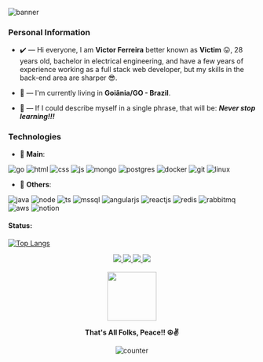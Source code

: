 ![banner](https://user-images.githubusercontent.com/78317087/141852124-4ad66c51-5ae7-41ab-b0f4-ee5c68200560.png)

### Personal Information
* ✔️ — Hi everyone, I am **Victor Ferreira** better known as **Victim** 😛, 28 years old, bachelor in electrical engineering, and have a few years of experience working as a full stack web developer, but my skills in the back-end area are sharper 😎.

* 🌇 — I'm currently living in **Goiânia/GO - Brazil**.

* 🧠 — If I could describe myself in a single phrase, that will be: ***Never stop learning!!!***

### Technologies

* 👅 **Main**:

![go](https://img.shields.io/badge/Go-00ADD8?style=for-the-badge&logo=go&logoColor=white)
![html](https://img.shields.io/badge/HTML5-E34F26?style=for-the-badge&logo=html5&logoColor=white)
![css](https://img.shields.io/badge/CSS3-1572B6?style=for-the-badge&logo=css3&logoColor=white)
![js](https://img.shields.io/badge/JavaScript-323330?style=for-the-badge&logo=javascript&logoColor=F7DF1E)
![mongo](https://img.shields.io/badge/MongoDB-4EA94B?style=for-the-badge&logo=mongodb&logoColor=white)
![postgres](https://img.shields.io/badge/PostgreSQL-316192?style=for-the-badge&logo=postgresql&logoColor=white)
![docker](https://img.shields.io/badge/Docker-2CA5E0?style=for-the-badge&logo=docker&logoColor=white)
![git](https://img.shields.io/badge/Git-F05032?style=for-the-badge&logo=git&logoColor=white)
![linux](https://img.shields.io/badge/Linux-FCC624?style=for-the-badge&logo=linux&logoColor=black)

* 👻 **Others**:

![java](https://img.shields.io/badge/Java-ED8B00?style=for-the-badge&logo=java&logoColor=white)
![node](https://img.shields.io/badge/Node.js-339933?style=for-the-badge&logo=nodedotjs&logoColor=white)
![ts](https://img.shields.io/badge/TypeScript-007ACC?style=for-the-badge&logo=typescript&logoColor=white)
![mssql](https://img.shields.io/badge/Microsoft%20SQL%20Server-CC2927?style=for-the-badge&logo=microsoft%20sql%20server&logoColor=white)
![angularjs](https://img.shields.io/badge/AngularJS-E23237?style=for-the-badge&logo=angularjs&logoColor=white)
![reactjs](https://img.shields.io/badge/React-20232A?style=for-the-badge&logo=react&logoColor=61DAFB)
![redis](https://img.shields.io/badge/redis-CC0000.svg?&style=for-the-badge&logo=redis&logoColor=white)
![rabbitmq](https://img.shields.io/badge/rabbitmq-%23FF6600.svg?&style=for-the-badge&logo=rabbitmq&logoColor=white)
![aws](https://img.shields.io/badge/Amazon_AWS-FF9900?style=for-the-badge&logo=amazonaws&logoColor=white)
![notion](https://img.shields.io/badge/Notion-000000?style=for-the-badge&logo=notion&logoColor=white)

#### Status:

[![Top Langs](https://github-readme-stats-vict-devv.vercel.app/api/top-langs/?username=vict-devv&exclude_repo=cow-street,p5-pong&layout=compact&theme=nord)](https://github.com/vict-devv/github-readme-stats)


<div align=center>
  <a href=https://www.linkedin.com/in/victor-ferreira-ara%C3%BAjo-327049156>
    <img src=https://img.shields.io/badge/linkedin-%230077B5.svg?style=for-the-badge&logo=linkedin&logoColor=white />
  </a>
  
  <a href=https://www.instagram.com/victdevv>
    <img src=https://img.shields.io/badge/instagram-%23E4405F.svg?style=for-the-badge&logo=Instagram&logoColor=white />
  </a>
  
  <a href=mailto:victor.devv@gmail.com>
    <img src=https://img.shields.io/badge/Gmail-D14836?style=for-the-badge&logo=gmail&logoColor=white />
  </a>
  
  <a href=https://open.spotify.com/user/n3c1r7drf29zafon674wuvdfz>
    <img src=https://img.shields.io/badge/Spotify-1ED760?style=for-the-badge&logo=spotify&logoColor=white />
  </a>
  
  <br/>
  <br/>
  
  <img src="https://giffiles.alphacoders.com/104/104437.gif" width=100 height=100>
  
  <br/>
  
  <span><b>That's All Folks, Peace!! ☮️✌️</b></span>
  
  ![counter](https://komarev.com/ghpvc/?username=vict-devv&color=blueviolet)
  
</div>
